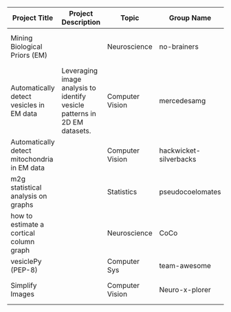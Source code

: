 | Project Title                                | Project Description                                                        | Topic           | Group Name | Group Members                                             |
|----------------------------------------------|----------------------------------------------------------------------------|-----------------|---------------|-----------------------------------------------------------|
| Mining Biological Priors (EM)                |                                                                            | Neuroscience    | no-brainers   | Eileen, Katie, Sandra, Elizabeth                                                          |
| Automatically detect vesicles in EM data     | Leveraging image analysis to identify vesicle patterns in 2D EM datasets.  | Computer Vision | mercedesamg   | Matt, Alex, Greg                                                         |
| Automatically detect mitochondria in EM data |                                                                            | Computer Vision | hackwicket-silverbacks   | Brandon, Ryan, Eric                                                          |
| m2g statistical analysis on graphs           |                                                                            | Statistics      | pseudocoelomates   | Addison, Dahlia, Chris, Monica                                                          |
| how to estimate a cortical column graph      |                                                                            | Neuroscience    | CoCo          | Daniel, Kevin, Adam                                                          |
| vesiclePy (PEP-8)                            |                                                                            | Computer Sys    | team-awesome  | Jizhou, Mary, Jo                                                          |
| Simplify Images                              |                                                                            | Computer Vision | Neuro-x-plorer  | Thomas, Albert, Augusto                                                         |
